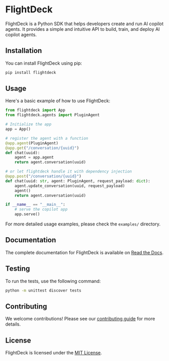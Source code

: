 # FlightDeck

FlightDeck is a Python SDK that helps developers create and run AI copilot agents. It provides a simple and intuitive API to build, train, and deploy AI copilot agents.

## Installation

You can install FlightDeck using pip:

```bash
pip install flightdeck
```

## Usage

Here's a basic example of how to use FlightDeck:

```python
from flightdeck import App
from flightdeck.agents import PluginAgent

# Initialize the app
app = App()

# register the agent with a function
@app.agent(PluginAgent)
@app.get("/conversation/{uuid}")
def chat(uuid):
    agent = app.agent
    return agent.conversation(uuid)

# or let flightdeck handle it with dependency injection
@app.post("/conversation/{uuid}")
def chat(uuid: str, agent: PluginAgent, request_payload: dict):
    agent.update_conversation(uuid, request_payload)
    agent()
    return agent.conversation(uuid)

if __name__ == "__main__":
    # serve the copilot app
    app.serve()
```

For more detailed usage examples, please check the `examples/` directory.

## Documentation

The complete documentation for FlightDeck is available on [Read the Docs](https://flightdeck.readthedocs.io).

## Testing

To run the tests, use the following command:

```bash
python -m unittest discover tests
```

## Contributing

We welcome contributions! Please see our [contributing guide](CONTRIBUTING.md) for more details.

## License

FlightDeck is licensed under the [MIT License](LICENSE).